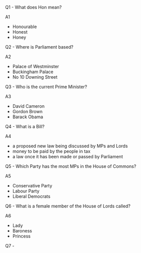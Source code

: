 Q1 - What does Hon mean?

A1
- Honourable
- Honest
- Honey

Q2 - Where is Parliament based?

A2
- Palace of Westminster
- Buckingham Palace
- No 10 Downing Street

Q3 - Who is the current Prime Minister?

A3
- David Cameron
- Gordon Brown
- Barack Obama

Q4 - What is a Bill?

A4
- a proposed new law being discussed by MPs and Lords
- money to be paid by the people in tax
- a law once it has been made or passed by Parliament

Q5 - Which Party has the most MPs in the House of Commons?

A5
- Conservative Party
- Labour Party
- Liberal Democrats

Q6 - What is a female member of the House of Lords called?

A6
- Lady
- Baroness
- Princess

Q7 - 



